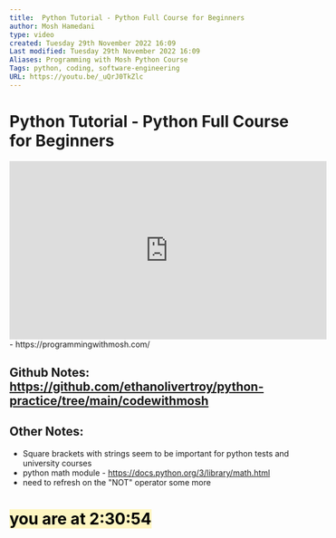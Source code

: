 ```yaml
---
title:  Python Tutorial - Python Full Course for Beginners
author: Mosh Hamedani
type: video
created: Tuesday 29th November 2022 16:09
Last modified: Tuesday 29th November 2022 16:09
Aliases: Programming with Mosh Python Course
Tags: python, coding, software-engineering
URL: https://youtu.be/_uQrJ0TkZlc
---
```

# Python Tutorial - Python Full Course for Beginners

<iframe width="560" height="315" src="https://www.youtube.com/embed/_uQrJ0TkZlc" title="YouTube video player" frameborder="0" allow="accelerometer; autoplay; clipboard-write; encrypted-media; gyroscope; picture-in-picture" allowfullscreen></iframe>
- https://programmingwithmosh.com/

## Github Notes: https://github.com/ethanolivertroy/python-practice/tree/main/codewithmosh

##  Other Notes:
- Square brackets with strings seem to be important for python tests and university courses
- python math module - https://docs.python.org/3/library/math.html
- need to refresh on the "NOT" operator some more

# <mark style="background: #FFF3A3A6;">you are at 2:30:54</mark>
